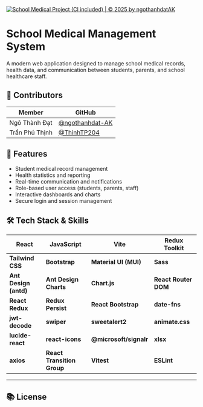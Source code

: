 [![School Medical Project (CI included) | © 2025 by ngothanhdatAK](https://github.com/ngothanhdat-AK/school-medical-client/actions/workflows/node.js.yml/badge.svg)](https://github.com/ngothanhdat-AK/school-medical-client/actions/workflows/node.js.yml)

# School Medical Management System

A modern web application designed to manage school medical records, health data, and communication between students, parents, and school healthcare staff.


## 👥 Contributors

| Member             | GitHub                                       |
|--------------------|----------------------------------------------|
| Ngô Thành Đạt      | [@ngothanhdat-AK](https://github.com/ngothanhdat-AK) |
| Trần Phú Thịnh     | [@ThinhTP204](https://github.com/ThinhTP204)         |

## 🚀 Features

- Student medical record management
- Health statistics and reporting
- Real-time communication and notifications
- Role-based user access (students, parents, staff)
- Interactive dashboards and charts
- Secure login and session management


## 🛠️ Tech Stack & Skills

| **React**                | **JavaScript**           | **Vite**                   | **Redux Toolkit**           |
|--------------------------|--------------------------|----------------------------|-----------------------------|
| **Tailwind CSS**         | **Bootstrap**            | **Material UI (MUI)**      | **Sass**                    |
| **Ant Design (antd)**    | **Ant Design Charts**    | **Chart.js**               | **React Router DOM**        |
| **React Redux**          | **Redux Persist**        | **React Bootstrap**        | **date-fns**                |
| **jwt-decode**           | **swiper**               | **sweetalert2**            | **animate.css**             |
| **lucide-react**         | **react-icons**          | **@microsoft/signalr**     | **xlsx**                    |
| **axios**                | **React Transition Group**| **Vitest**                | **ESLint**                  |

---

## 📚 License
